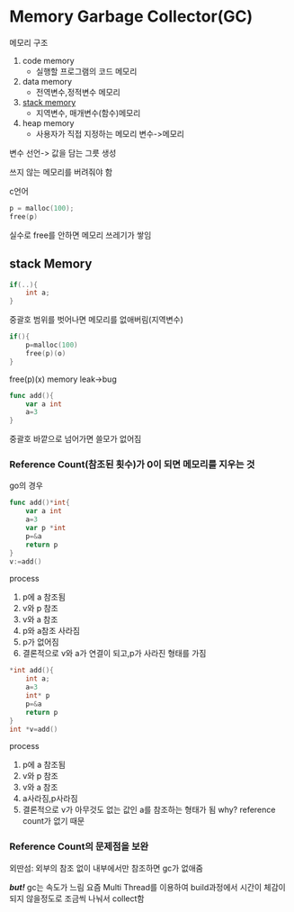 # Memory Garbage Collector(GC)


메모리 구조

1. code memory
    - 실행할 프로그램의 코드 메모리
2. data memory
    - 전역변수,정적변수 메모리
3. [stack memory](#stack-memory)
    - 지역변수, 매개변수(함수)메모리
4. heap memory
    - 사용자가 직접 지정하는 메모리
변수->메모리

변수 선언-> 값을 담는 그릇 생성

쓰지 않는 메모리를 버려줘야 함

c언어
```c
p = malloc(100);
free(p)
```
실수로 free를 안하면 메모리 쓰레기가 쌓임

## stack Memory
```c
if(..){
    int a;
}
```
중괄호 범위를 벗어나면 메모리를 없애버림(지역변수)
```c
if(){
    p=malloc(100)
    free(p)(o)
}
```
free(p)(x)
memory leak->bug


```go
func add(){
    var a int
    a=3
}
```
중괄호 바깥으로 넘어가면 쓸모가 없어짐

### Reference Count(참조된 횟수)가 0이 되면 메모리를 지우는 것
go의 경우
```go
func add()*int{
    var a int
    a=3
    var p *int
    p=&a
    return p
}
v:=add()
```
process
1. p에 a 참조됨
2. v와 p 참조
3. v와 a 참조
4. p와 a참조 사라짐
5. p가 없어짐
6. 결론적으로 v와 a가 연결이 되고,p가 사라진 형태를 가짐
```c
*int add(){
    int a;
    a=3
    int* p
    p=&a
    return p
}
int *v=add()
```
process
1. p에 a 참조됨
2. v와 p 참조
3. v와 a 참조
4. a사라짐,p사라짐
5. 결론적으로 v가 아무것도 없는 값인 a를 참조하는 형태가 됨
why? reference count가 없기 때문
### Reference Count의 문제점을 보완
외딴섬: 외부의 참조 없이 내부에서만 참조하면 gc가 없애줌
 

***but!*** gc는 속도가 느림
요즘 Multi Thread를 이용하여 build과정에서 시간이 체감이 되지 않을정도로 조금씩 나눠서 collect함